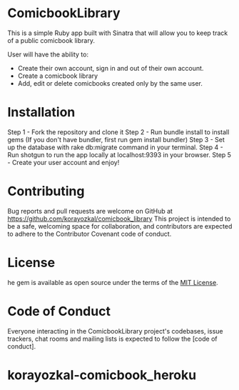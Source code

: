 # ComicbookLibrary

This is a simple Ruby app built with Sinatra that will allow you to keep track of a public comicbook library. 

User will have the ability to:

- Create their own account, sign in and out of their own account.
- Create a comicbook library
- Add, edit or delete comicbooks created only by the same user.

# Installation
Step 1 - Fork the repository and clone it
Step 2 - Run bundle install to install gems (If you don't have bundler, first run gem install bundler)
Step 3 - Set up the database with rake db:migrate command in your terminal.
Step 4 - Run shotgun to run the app locally at localhost:9393 in your browser.
Step 5 - Create your user account and enjoy! 

# Contributing
Bug reports and pull requests are welcome on GitHub at https://github.com/korayozkal/comicbook_library This project is intended to be a safe, welcoming space for collaboration, and contributors are expected to adhere to the Contributor Covenant code of conduct.

# License
he gem is available as open source under the terms of the [MIT License](https://opensource.org/licenses/MIT).

# Code of Conduct
Everyone interacting in the ComicbookLibrary project's codebases, issue trackers, chat rooms and mailing lists is expected to follow the [code of conduct].

# korayozkal-comicbook_heroku
